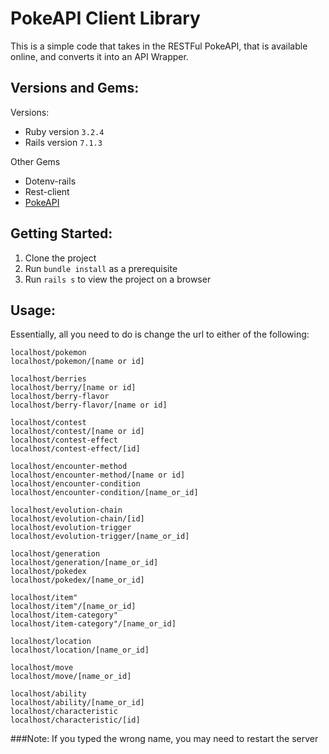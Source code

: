 # PokeAPI Client Library

This is a simple code that takes in the RESTFul PokeAPI, that is available online, and converts it into an API Wrapper.

## Versions and Gems:
Versions:
* Ruby version ``` 3.2.4 ```
* Rails version ``` 7.1.3 ```

Other Gems
* Dotenv-rails
* Rest-client
* [PokeAPI](https://pokeapi.co/)

## Getting Started:
1. Clone the project
2. Run ``` bundle install ``` as a prerequisite
3. Run ``` rails s ``` to view the project on a browser

## Usage:
Essentially, all you need to do is change the url to either of the following:
```
localhost/pokemon
localhost/pokemon/[name or id]

localhost/berries
localhost/berry/[name or id]
localhost/berry-flavor
localhost/berry-flavor/[name or id]

localhost/contest
localhost/contest/[name or id]
localhost/contest-effect
localhost/contest-effect/[id]

localhost/encounter-method
localhost/encounter-method/[name or id]
localhost/encounter-condition
localhost/encounter-condition/[name_or_id]

localhost/evolution-chain
localhost/evolution-chain/[id]
localhost/evolution-trigger
localhost/evolution-trigger/[name_or_id]

localhost/generation
localhost/generation/[name_or_id]
localhost/pokedex
localhost/pokedex/[name_or_id]

localhost/item"
localhost/item"/[name_or_id]
localhost/item-category"
localhost/item-category"/[name_or_id]

localhost/location
localhost/location/[name_or_id]

localhost/move
localhost/move/[name_or_id]

localhost/ability
localhost/ability/[name_or_id]
localhost/characteristic
localhost/characteristic/[id]

```

###Note:
If you typed the wrong name, you may need to restart the server

